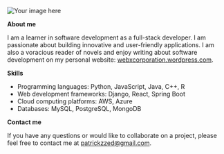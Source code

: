 ![Your image here](/path/to/image.png)

**About me**

I am a learner in software development as a full-stack developer. I am passionate about building innovative and user-friendly applications. I am also a voracious reader of novels and enjoy writing about software development on my personal website: [webxcorporation.wordpress.com](webxcorporation.wordpress.com).

**Skills**

* Programming languages: Python, JavaScript, Java, C++, R
* Web development frameworks: Django, React, Spring Boot
* Cloud computing platforms: AWS, Azure
* Databases: MySQL, PostgreSQL, MongoDB

  
**Contact me**

If you have any questions or would like to collaborate on a project, please feel free to contact me at [patrickzzed@gmail.com](patrickzzed@gmail.com).
